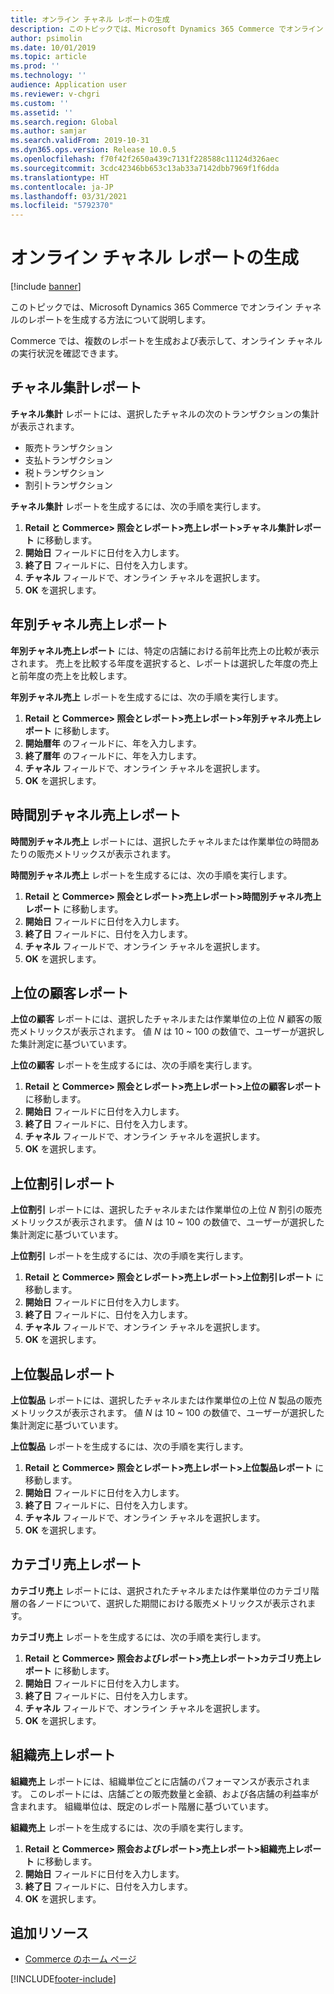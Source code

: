 ```yaml
---
title: オンライン チャネル レポートの生成
description: このトピックでは、Microsoft Dynamics 365 Commerce でオンライン チャネルのレポートを生成する方法について説明します。
author: psimolin
ms.date: 10/01/2019
ms.topic: article
ms.prod: ''
ms.technology: ''
audience: Application user
ms.reviewer: v-chgri
ms.custom: ''
ms.assetid: ''
ms.search.region: Global
ms.author: samjar
ms.search.validFrom: 2019-10-31
ms.dyn365.ops.version: Release 10.0.5
ms.openlocfilehash: f70f42f2650a439c7131f228588c11124d326aec
ms.sourcegitcommit: 3cdc42346bb653c13ab33a7142dbb7969f1f6dda
ms.translationtype: HT
ms.contentlocale: ja-JP
ms.lasthandoff: 03/31/2021
ms.locfileid: "5792370"
---
```

# <a name="generate-online-channel-reports"></a>オンライン チャネル レポートの生成

[!include [banner](includes/banner.md)]

このトピックでは、Microsoft Dynamics 365 Commerce でオンライン チャネルのレポートを生成する方法について説明します。

Commerce では、複数のレポートを生成および表示して、オンライン チャネルの実行状況を確認できます。

## <a name="channel-summary-report"></a>チャネル集計レポート

**チャネル集計** レポートには、選択したチャネルの次のトランザクションの集計が表示されます。

- 販売トランザクション
- 支払トランザクション
- 税トランザクション
- 割引トランザクション

**チャネル集計** レポートを生成するには、次の手順を実行します。

1. **Retail と Commerce\> 照会とレポート\>売上レポート\>チャネル集計レポート** に移動します。
1. **開始日** フィールドに日付を入力します。
1. **終了日** フィールドに、日付を入力します。
1. **チャネル** フィールドで、オンライン チャネルを選択します。
1. **OK** を選択します。
 
## <a name="channel-sales-by-year-report"></a>年別チャネル売上レポート 

**年別チャネル売上レポート** には、特定の店舗における前年比売上の比較が表示されます。 売上を比較する年度を選択すると、レポートは選択した年度の売上と前年度の売上を比較します。

**年別チャネル売上** レポートを生成するには、次の手順を実行します。

1. **Retail と Commerce\> 照会とレポート\>売上レポート\>年別チャネル売上レポート** に移動します。
1. **開始暦年** のフィールドに、年を入力します。
1. **終了暦年** のフィールドに、年を入力します。
1. **チャネル** フィールドで、オンライン チャネルを選択します。
1. **OK** を選択します。

## <a name="channel-sales-by-hour-report"></a>時間別チャネル売上レポート

**時間別チャネル売上** レポートには、選択したチャネルまたは作業単位の時間あたりの販売メトリックスが表示されます。

**時間別チャネル売上** レポートを生成するには、次の手順を実行します。

1. **Retail と Commerce\> 照会とレポート\>売上レポート\>時間別チャネル売上レポート** に移動します。
1. **開始日** フィールドに日付を入力します。
1. **終了日** フィールドに、日付を入力します。
1. **チャネル** フィールドで、オンライン チャネルを選択します。
1. **OK** を選択します。

## <a name="top-customers-report"></a>上位の顧客レポート

**上位の顧客** レポートには、選択したチャネルまたは作業単位の上位 *N* 顧客の販売メトリックスが表示されます。 値 *N* は 10 ~ 100 の数値で、ユーザーが選択した集計測定に基づいています。

**上位の顧客** レポートを生成するには、次の手順を実行します。

1. **Retail と Commerce\> 照会とレポート\>売上レポート\>上位の顧客レポート** に移動します。
1. **開始日** フィールドに日付を入力します。
1. **終了日** フィールドに、日付を入力します。
1. **チャネル** フィールドで、オンライン チャネルを選択します。
1. **OK** を選択します。

## <a name="top-discounts-report"></a>上位割引レポート

**上位割引** レポートには、選択したチャネルまたは作業単位の上位 *N* 割引の販売メトリックスが表示されます。 値 *N* は 10 ~ 100 の数値で、ユーザーが選択した集計測定に基づいています。

**上位割引** レポートを生成するには、次の手順を実行します。

1. **Retail と Commerce\> 照会とレポート\>売上レポート\>上位割引レポート** に移動します。
1. **開始日** フィールドに日付を入力します。
1. **終了日** フィールドに、日付を入力します。
1. **チャネル** フィールドで、オンライン チャネルを選択します。
1. **OK** を選択します。

## <a name="top-products-report"></a>上位製品レポート

**上位製品** レポートには、選択したチャネルまたは作業単位の上位 *N* 製品の販売メトリックスが表示されます。 値 *N* は 10 ~ 100 の数値で、ユーザーが選択した集計測定に基づいています。

**上位製品** レポートを生成するには、次の手順を実行します。

1. **Retail と Commerce\> 照会とレポート\>売上レポート\>上位製品レポート** に移動します。
1. **開始日** フィールドに日付を入力します。
1. **終了日** フィールドに、日付を入力します。
1. **チャネル** フィールドで、オンライン チャネルを選択します。
1. **OK** を選択します。

## <a name="category-sales-report"></a>カテゴリ売上レポート

**カテゴリ売上** レポートには、選択されたチャネルまたは作業単位のカテゴリ階層の各ノードについて、選択した期間における販売メトリックスが表示されます。

**カテゴリ売上** レポートを生成するには、次の手順を実行します。

1. **Retail と Commerce\> 照会およびレポート\>売上レポート\>カテゴリ売上レポート** に移動します。
1. **開始日** フィールドに日付を入力します。
1. **終了日** フィールドに、日付を入力します。
1. **チャネル** フィールドで、オンライン チャネルを選択します。
1. **OK** を選択します。

## <a name="organization-sales-report"></a>組織売上レポート

**組織売上** レポートには、組織単位ごとに店舗のパフォーマンスが表示されます。 このレポートには、店舗ごとの販売数量と金額、および各店舗の利益率が含まれます。 組織単位は、既定のレポート階層に基づいています。

**組織売上** レポートを生成するには、次の手順を実行します。

1. **Retail と Commerce\> 照会およびレポート\>売上レポート\>組織売上レポート** に移動します。
1. **開始日** フィールドに日付を入力します。
1. **終了日** フィールドに、日付を入力します。
1. **OK** を選択します。

## <a name="additional-resources"></a>追加リソース

- [Commerce のホーム ページ](../retail/index.md)


[!INCLUDE[footer-include](../includes/footer-banner.md)]
